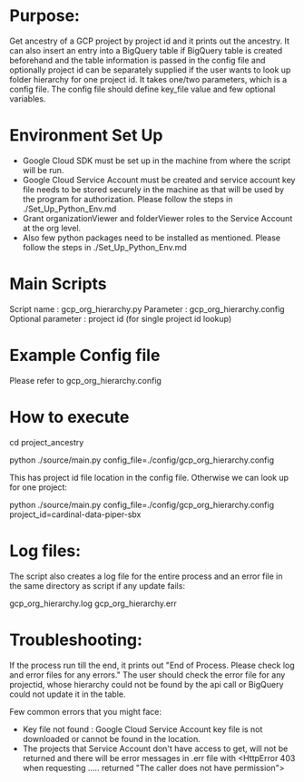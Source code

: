 Purpose:
========
Get ancestry of a GCP project by project id and it prints out the ancestry. It can also insert an entry into a BigQuery table if BigQuery table is created 
beforehand and the table information is passed in the config file and optionally project id can be separately supplied if the user wants to look up folder hierarchy for one project id.
 It takes one/two parameters, which is a config file. The config file should define key_file value
and few optional variables. 

Environment Set Up
==================
- Google Cloud SDK must be set up in the machine from where the script will be run.
- Google Cloud Service Account must be created and service account key file needs to be stored securely in the machine
as that will be used by the program for authorization. Please follow the steps in ./Set_Up_Python_Env.md
- Grant organizationViewer and folderViewer roles to the Service Account at the org level.
- Also few python packages need to be installed as mentioned. Please follow the steps in ./Set_Up_Python_Env.md


Main Scripts
============
Script name : gcp_org_hierarchy.py
Parameter : gcp_org_hierarchy.config
Optional parameter : project id (for single project id lookup)


Example Config file
===================
Please refer to gcp_org_hierarchy.config 


How to execute
===============
cd project_ancestry

python ./source/main.py config_file=./config/gcp_org_hierarchy.config

This has project id file location in the config file. Otherwise we can look up for one project:

python ./source/main.py config_file=./config/gcp_org_hierarchy.config project_id=cardinal-data-piper-sbx


Log files:
=========
The script also creates a log file for the entire process and an error file in the same directory as script 
if any update fails:

gcp_org_hierarchy.log
gcp_org_hierarchy.err

Troubleshooting:
===============
If the process run till the end, it prints out "End of Process. Please check log and error files for any errors." The 
user should check the error file for any projectid, whose hierarchy could not be found by the api call or BigQuery could 
not update it in the table.

Few common errors that you might face:
- Key file not found : Google Cloud Service Account key file is not downloaded or cannot be found in the location.
- The projects that Service Account don't have access to get, will not be returned and there will be error messages in 
.err file with <HttpError 403 when requesting ..... returned "The caller does not have permission">
